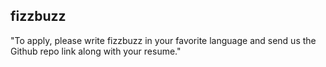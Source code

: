 ## fizzbuzz

"To apply, please write fizzbuzz in your favorite language and send us
the Github repo link along with your resume."
